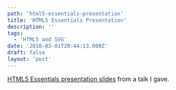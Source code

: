 ```yaml
---
path: 'html5-essentials-presentation'
title: 'HTML5 Essentials Presentation'
description: ''
tags:
  - 'HTML5 and SVG'
date: '2010-03-01T20:44:13.000Z'
draft: false
layout: 'post'
---
```


[HTML5 Essentials presentation slides](https://www.slideshare.net/1Marc/html5-essentials) from a talk I gave.
